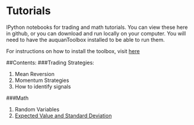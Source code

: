 # Tutorials
IPython notebooks for trading and math tutorials. 
You can view these here in github, or you can download and run locally on your computer. 
You will need to have the auquanToolbox installed to be able to run them.

For instructions on how to install the toolbox, visit [here](https://github.com/Auquan/auquan-toolbox-python)

##Contents:
###Trading Strategies:
1. Mean Reversion
2. Momentum Strategies
3. How to identify signals

###Math
1. Random Variables
2. [Expected Value and Standard Deviation](https://github.com/Auquan/Tutorials/blob/master/Expected%20Value%20and%20Standard%20Deviation.ipynb)

